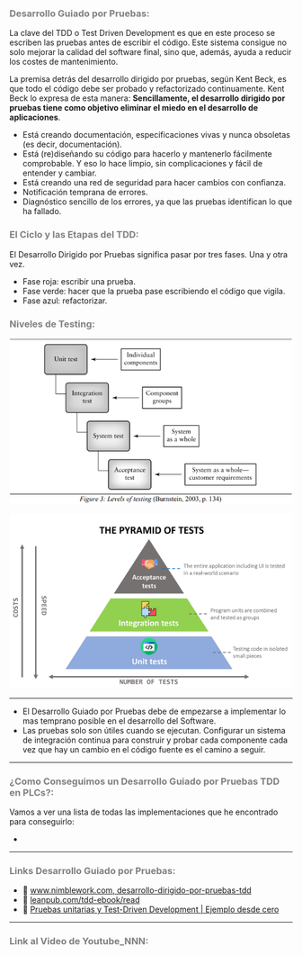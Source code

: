 ### <span style="color:grey">Desarrollo Guiado por Pruebas:</span>

La clave del TDD o Test Driven Development es que en este proceso se escriben las pruebas antes de escribir el código. Este sistema consigue no solo mejorar la calidad del software final, sino que, además, ayuda a reducir los costes de mantenimiento.

La premisa detrás del desarrollo dirigido por pruebas, según Kent Beck, es que todo el código debe ser probado y refactorizado continuamente.
Kent Beck lo expresa de esta manera: **Sencillamente, el desarrollo dirigido por pruebas tiene como objetivo eliminar el miedo en el desarrollo de aplicaciones**.

- Está creando documentación, especificaciones vivas y nunca obsoletas (es decir, documentación).
- Está (re)diseñando su código para hacerlo y mantenerlo fácilmente comprobable. Y eso lo hace limpio, sin complicaciones y fácil de entender y cambiar.
- Está creando una red de seguridad para hacer cambios con confianza.
- Notificación temprana de errores.
- Diagnóstico sencillo de los errores, ya que las pruebas identifican lo que ha fallado.

### <span style="color:grey">El Ciclo y las Etapas del TDD:</span>
El Desarrollo Dirigido por Pruebas significa pasar por tres fases. Una y otra vez.

- Fase roja: escribir una prueba.
- Fase verde: hacer que la prueba pase escribiendo el código que vigila.
- Fase azul: refactorizar.

### <span style="color:grey">Niveles de Testing:</span>
![Levels of Testing](../imagenes/Levels_of_Testing.PNG)

![The_Pyramid_Of_Test](../imagenes/The_Pyramid_Of_Test.PNG)
***
- El Desarrollo Guiado por Pruebas debe de empezarse a implementar lo mas temprano posible en el desarrollo del Software.
- Las pruebas solo son útiles cuando se ejecutan. Configurar un sistema de integración continua para construir y probar cada componente cada vez que hay un cambio en el código fuente es el camino a seguir.
***
### <span style="color:grey">¿Como Conseguimos un Desarrollo Guiado por Pruebas TDD en PLCs?:</span>

Vamos a ver una lista de todas las implementaciones que he encontrado para conseguirlo:

-
***
### <span style="color:grey">Links Desarrollo Guiado por Pruebas:</span>

- 🔗 [www.nimblework.com, desarrollo-dirigido-por-pruebas-tdd](https://www.nimblework.com/es/agile/desarrollo-dirigido-por-pruebas-tdd/)
- 🔗 [leanpub.com/tdd-ebook/read](https://leanpub.com/tdd-ebook/read)
- 🔗 [Pruebas unitarias y Test-Driven Development | Ejemplo desde cero](https://www.youtube.com/watch?v=YuRdaR6wwWU)
***
### <span style="color:grey">Link al Video de Youtube_NNN:</span>